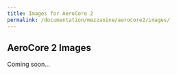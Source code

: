 ```yaml
---
title: Images for AeroCore 2
permalink: /documentation/mezzanine/aerocore2/images/
---
```

## AeroCore 2 Images

Coming soon...
